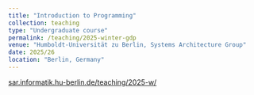 ```yaml
---
title: "Introduction to Programming"
collection: teaching
type: "Undergraduate course"
permalink: /teaching/2025-winter-gdp
venue: "Humboldt-Universität zu Berlin, Systems Architecture Group"
date: 2025/26
location: "Berlin, Germany"
---
```


[sar.informatik.hu-berlin.de/teaching/2025-w/](https://sar.informatik.hu-berlin.de/teaching/2025-w/2025-winter.htm#:~:text=PR%5BIMP%5D%20(2%20SWS)%3A%C2%A0%20Tobias%20Kiecker)

